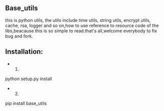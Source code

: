 ## Base_utils
this is python utils,
the utils include time utils, string utils, encrypt utils, cache, rsa, logger and so on,how to use reference to resource code of the libs,beacause this is so simple to read.that's all,welcome everybody to fix bug and fork.

## Installation:
   - 1.
   python setup.py install
   
   - 2.
   pip install base_utils
